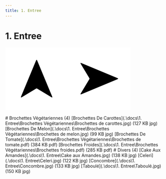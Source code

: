 ```yaml
---
title: 1. Entree
---  
```

# 1. Entree  
<p align="justify"><a href="."><img src=".\assets\up.svg" title="Page parente" style="height: 5vh" /></a><a href="2. Viande.html"><img src=".\assets\right.svg" title="Page suivante" style="height: 5vh" /></a></p>  
# Brochettes Végétariennes (4)  
[Brochettes De Carottes](.\docs\1. Entree\Brochettes Végétariennes\Brochettes de carottes.jpg) (127 KB jpg)  
[Brochettes De Melon](.\docs\1. Entree\Brochettes Végétariennes\Brochettes de melon.jpg) (99 KB jpg)  
[Brochettes De Tomate](.\docs\1. Entree\Brochettes Végétariennes\Brochettes de tomate.pdf) (384 KB pdf)  
[Brochettes Froides](.\docs\1. Entree\Brochettes Végétariennes\Brochettes froides.pdf) (285 KB pdf)  
# Divers (4)  
[Cake Aux Amandes](.\docs\1. Entree\Cake aux Amandes.jpg) (138 KB jpg)  
[Celeri](.\docs\1. Entree\Celeri.jpg) (122 KB jpg)  
[Concombre](.\docs\1. Entree\Concombre.jpg) (133 KB jpg)  
[Taboulé](.\docs\1. Entree\Taboulé.jpg) (150 KB jpg)  
